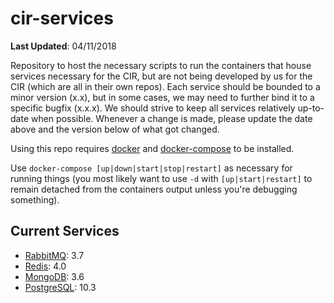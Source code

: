 cir-services
============

**Last Updated**: 04/11/2018

Repository to host the necessary scripts to run the containers that house services necessary for the CIR, but are
not being developed by us for the CIR (which are all in their own repos). Each service should be bounded to a 
minor version (x.x), but in some cases, we may need to further bind it to a specific bugfix (x.x.x). We should
strive to keep all services relatively up-to-date when possible. Whenever a change is made, please update the
date above and the version below of what got changed.

Using this repo requires [docker](http://docker.com) and [docker-compose](https://docs.docker.com/compose) to be
installed.

Use `docker-compose [up|down|start|stop|restart]` as necessary for running things (you most likely want to use `-d`
with `[up|start|restart]` to remain detached from the containers output unless you're debugging something).

Current Services
----------------
* [RabbitMQ](http://rabbitmq.com): 3.7
* [Redis](https://redis.io/): 4.0
* [MongoDB](https://www.mongodb.com/): 3.6
* [PostgreSQL](https://www.postgresql.org/): 10.3
